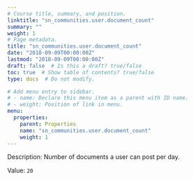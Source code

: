 ```yaml
---
# Course title, summary, and position.
linktitle: "sn_communities.user.document_count"
summary: ""
weight: 1
# Page metadata.
title: "sn_communities.user.document_count"
date: "2018-09-09T00:00:00Z"
lastmod: "2018-09-09T00:00:00Z"
draft: false  # Is this a draft? true/false
toc: true  # Show table of contents? true/false
type: docs  # Do not modify.

# Add menu entry to sidebar.
# - name: Declare this menu item as a parent with ID name.
# - weight: Position of link in menu.
menu:
  properties:
    parent: Properties
    name: "sn_communities.user.document_count"
    weight: 1
---
```


Description: Number of documents a user can post per day.


Value: `20`
